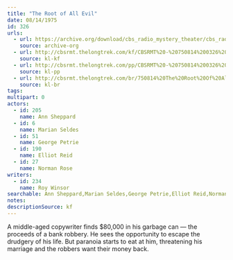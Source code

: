 ```yaml
---
title: "The Root of All Evil"
date: 08/14/1975
id: 326
urls: 
  - url: https://archive.org/download/cbs_radio_mystery_theater/cbs_radio_mystery_theater-0301-0350.zip/cbs_radio_mystery_theater-0301-0350%2Fcbsrmt_0326_root_of_all_evil.mp3
    source: archive-org
  - url: http://cbsrmt.thelongtrek.com/kf/CBSRMT%20-%20750814%200326%20The%20Root%20Of%20All%20Evil_kf.mp3
    source: kl-kf
  - url: http://cbsrmt.thelongtrek.com/pp/CBSRMT%20-%20750814%200326%20The%20Root%20of%20All%20Evil_pp.mp3
    source: kl-pp
  - url: http://cbsrmt.thelongtrek.com/br/750814%20The%20Root%20Of%20All%20Evil-WOR.mp3
    source: kl-br
tags: 
multipart: 0
actors:  
  - id: 205
    name: Ann Sheppard  
  - id: 6
    name: Marian Seldes  
  - id: 51
    name: George Petrie  
  - id: 190
    name: Elliot Reid  
  - id: 27
    name: Norman Rose
writers:  
  - id: 234
    name: Roy Winsor
searchable: Ann Sheppard,Marian Seldes,George Petrie,Elliot Reid,Norman Rose Roy Winsor
notes: 
descriptionSource: kf
---
```

A middle-aged copywriter finds $80,000 in his garbage can — the proceeds of a bank robbery. He sees the opportunity to escape the drudgery of his life. But paranoia starts to eat at him, threatening his marriage and the robbers want their money back.